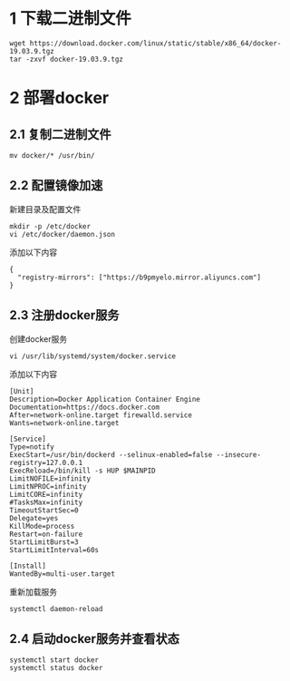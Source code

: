 # 1 下载二进制文件
```
wget https://download.docker.com/linux/static/stable/x86_64/docker-19.03.9.tgz
tar -zxvf docker-19.03.9.tgz
```

# 2 部署docker
## 2.1 复制二进制文件
```
mv docker/* /usr/bin/
```
## 2.2 配置镜像加速
新建目录及配置文件
```
mkdir -p /etc/docker
vi /etc/docker/daemon.json
```
添加以下内容
```
{
  "registry-mirrors": ["https://b9pmyelo.mirror.aliyuncs.com"]
}
```
## 2.3 注册docker服务
创建docker服务
```
vi /usr/lib/systemd/system/docker.service
```
添加以下内容
```
[Unit]
Description=Docker Application Container Engine
Documentation=https://docs.docker.com
After=network-online.target firewalld.service
Wants=network-online.target
 
[Service]
Type=notify
ExecStart=/usr/bin/dockerd --selinux-enabled=false --insecure-registry=127.0.0.1
ExecReload=/bin/kill -s HUP $MAINPID
LimitNOFILE=infinity
LimitNPROC=infinity
LimitCORE=infinity
#TasksMax=infinity
TimeoutStartSec=0
Delegate=yes
KillMode=process
Restart=on-failure
StartLimitBurst=3
StartLimitInterval=60s
 
[Install]
WantedBy=multi-user.target
```
重新加载服务
```
systemctl daemon-reload
```
## 2.4 启动docker服务并查看状态
```
systemctl start docker
systemctl status docker
```
